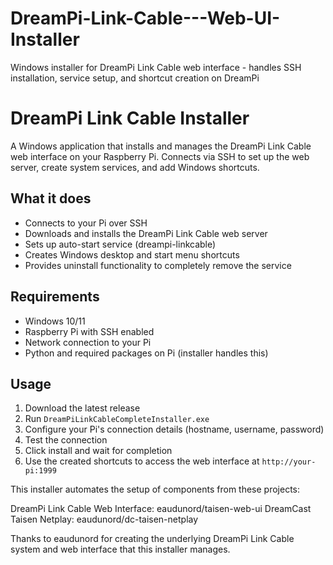 # DreamPi-Link-Cable---Web-UI-Installer
Windows installer for DreamPi Link Cable web interface - handles SSH installation, service setup, and shortcut creation on DreamPi

# DreamPi Link Cable Installer

A Windows application that installs and manages the DreamPi Link Cable web interface on your Raspberry Pi. Connects via SSH to set up the web server, create system services, and add Windows shortcuts.

## What it does

- Connects to your Pi over SSH
- Downloads and installs the DreamPi Link Cable web server
- Sets up auto-start service (dreampi-linkcable)
- Creates Windows desktop and start menu shortcuts
- Provides uninstall functionality to completely remove the service

## Requirements

- Windows 10/11
- Raspberry Pi with SSH enabled
- Network connection to your Pi
- Python and required packages on Pi (installer handles this)

## Usage

1. Download the latest release
2. Run `DreamPiLinkCableCompleteInstaller.exe`
3. Configure your Pi's connection details (hostname, username, password)
4. Test the connection
5. Click install and wait for completion
6. Use the created shortcuts to access the web interface at `http://your-pi:1999`


This installer automates the setup of components from these projects:

DreamPi Link Cable Web Interface: eaudunord/taisen-web-ui
DreamCast Taisen Netplay: eaudunord/dc-taisen-netplay

Thanks to eaudunord for creating the underlying DreamPi Link Cable system and web interface that this installer manages.


